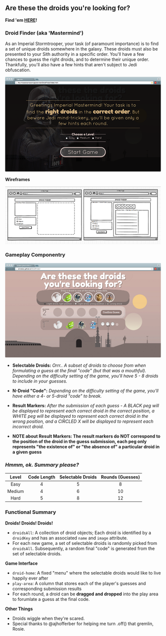 ## Are these the droids you're looking for?

**Find 'em [HERE](annalexc.github.io/DroidFinder)!**

### Droid Finder (aka 'Mastermind')
As an Imperial Stormtrooper, your task (of paramount importance) is to find a set of unique droids somewhere in the galaxy. These droids must also be presented to your Sith authority in a specific order. You'll have a few chances to guess the right droids, and to determine their unique order. Thankfully, you'll also have a few hints that aren't subject to Jedi obfuscation.

![Welcome Imperial Mastermind!](https://github.com/annalexc/DroidFinder/blob/gh-pages/screenshots/homepage.png)


**Wireframes**

![Wireframe for welcome and play area](https://github.com/annalexc/DroidFinder/blob/gh-pages/screenshots/wireframes.png)

### Gameplay Componentry ###

![Let's play!](https://github.com/annalexc/DroidFinder/blob/gh-pages/screenshots/gameplay.png)

  * **Selectable Droids:** _Orrr.. A subset of droids to choose from when formulating a guess at the final "code" (but that was a mouthful). Depending on the difficulty setting of the game, you'll have 5 - 8 droids to include in your guesses._
  
  * **N-Droid "Code":** _Depending on the difficulty setting of the game, you'll have either a 4- or 5-droid "code" to break._
  
  * **Result Markers:** _After the submission of each guess - A BLACK peg will be displayed to represent each correct droid in the correct position, a WHITE peg will be displayed to represent each correct droid in the wrong position, and a CIRCLED X will be displayed to represent each incorrect droid._ 
  * **NOTE about Result Markers: The result markers do NOT correspond to the position of the droid in the guess submission, each peg only represents "the existence of" or "the absence of" a particular droid in a given guess**


### _**Hmmm, ok. Summary please?**_ ###

Level | Code Length | Selectable Droids | Rounds (Guesses)
:---: | :---: | :---: | :---:
Easy |  4  |  5  |  8
Medium |  4  |  6  |  10
Hard |  5  |  8  |  12

### Functional Summary ###

**Droids! Droids! Droids!**
* `droidsAll`: A collection of droid objects; Each droid is identified by a `droidKey` and has an associated `name` and `image` attribute.
* For each new game, a set of selectable droids is randomly picked from `droidsAll`. Subsequently, a random final "code" is generated from the set of selectable droids.

**Game Interface**
* `droid-home`: A fixed "menu" where the selectable droids would like to live happily ever after
* `play-area`: A column that stores each of the player's guesses and corresponding submission results
* For each round, a droid can be **dragged and dropped** into the play area to forumlate a guess at the final code.

**Other Things**
* Droids wiggle when they're scared.
* Special thanks to @ajhofferber for helping me turn .off() that gremlin, Rosie.
